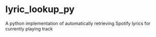 # lyric_lookup_py
A python implementation of automatically retrieving Spotify lyrics for currently playing track
